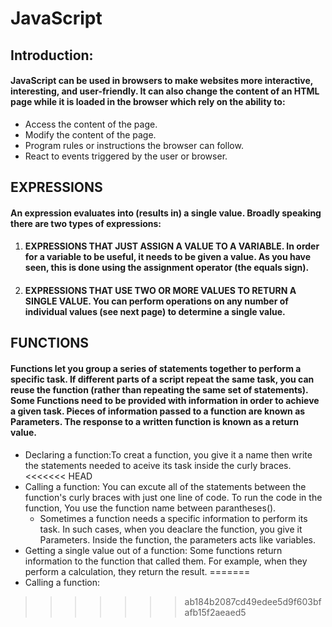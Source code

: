 #  JavaScript
## Introduction:
#### JavaScript can be used in browsers to make websites more interactive, interesting, and user-friendly. It can also change the content of an HTML page while it is loaded in the browser which rely on the ability to: 
+ Access the content of the page.
+ Modify the content of the page. 
+ Program rules or instructions the browser can follow. 
+ React to events triggered by the user or browser.

## EXPRESSIONS 
#### An expression evaluates into (results in) a single value. Broadly speaking there are two types of expressions:
1. #### EXPRESSIONS THAT JUST ASSIGN A VALUE TO A VARIABLE. In order for a variable to be useful, it needs to be given a value. As you have seen, this is done using the assignment operator (the equals sign). 
2. #### EXPRESSIONS THAT USE TWO OR MORE VALUES TO RETURN A SINGLE VALUE. You can perform operations on any number of individual values (see next page) to determine a single value. 

## FUNCTIONS
#### Functions let you group a series of statements together to perform a specific task. If different parts of a script repeat the same task, you can reuse the function (rather than repeating the same set of statements). Some Functions need to be provided with information in order to achieve a given task. Pieces of information passed to a function are known as **Parameters**. The response to a written function is known as a **return value**. 

+  Declaring a function:To creat a function, you give it a name then write the statements needed to aceive its task inside the curly braces.
<<<<<<< HEAD
+ Calling a function: You can excute all of the statements between the function's curly braces with just one line of code. To run the code in the function, You use the function name between parantheses().
  + Sometimes a function needs a specific information to perform its task. In such cases, when you deaclare the function, you give it Parameters. Inside the function, the parameters acts like variables.
+ Getting a single value out of a function: Some functions return information to the function that called them. For example, when they perform a calculation, they return the result.
=======
+ Calling a function: 
>>>>>>> ab184b2087cd49edee5d9f603bfafb15f2aeaed5
